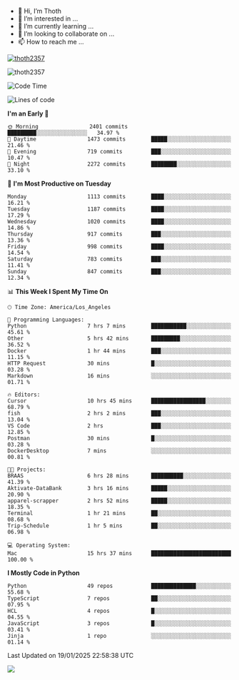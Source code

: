 <!---
thoth2357/thoth2357 is a ✨ special ✨ repository because its `README.md` (this file) appears on your GitHub profile.
You can click the Preview link to take a look at your changes.
--->

- 👋 Hi, I’m Thoth
- 👀 I’m interested in ...
- 🌱 I’m currently learning ...
- 💞️ I’m looking to collaborate on ...
- 📫 How to reach me ...


<p align="left"> <a href="https://github.com/ryo-ma/github-profile-trophy"><img src="https://github-profile-trophy.vercel.app/?username=thoth2357&theme=gruvbox&no-bg=true&no-frame=false&title=MultiLanguage,Commits,Repositories,Stars,Followers,PullRequest,Reviews,Issues" alt="thoth2357" /></a> </p>

<p align="left"> <img src="https://komarev.com/ghpvc/?username=thoth2357&label=Profile%20views&color=0e75b6&style=flat" alt="thoth2357" /> </p>

<!--START_SECTION:waka-->
![Code Time](http://img.shields.io/badge/Code%20Time-3%2C130%20hrs%2025%20mins-blue)

![Lines of code](https://img.shields.io/badge/From%20Hello%20World%20I%27ve%20Written-30.8%20million%20lines%20of%20code-blue)

**I'm an Early 🐤** 

```text
🌞 Morning                2401 commits        █████████░░░░░░░░░░░░░░░░   34.97 % 
🌆 Daytime                1473 commits        █████░░░░░░░░░░░░░░░░░░░░   21.46 % 
🌃 Evening                719 commits         ███░░░░░░░░░░░░░░░░░░░░░░   10.47 % 
🌙 Night                  2272 commits        ████████░░░░░░░░░░░░░░░░░   33.10 % 
```
📅 **I'm Most Productive on Tuesday** 

```text
Monday                   1113 commits        ████░░░░░░░░░░░░░░░░░░░░░   16.21 % 
Tuesday                  1187 commits        ████░░░░░░░░░░░░░░░░░░░░░   17.29 % 
Wednesday                1020 commits        ████░░░░░░░░░░░░░░░░░░░░░   14.86 % 
Thursday                 917 commits         ███░░░░░░░░░░░░░░░░░░░░░░   13.36 % 
Friday                   998 commits         ████░░░░░░░░░░░░░░░░░░░░░   14.54 % 
Saturday                 783 commits         ███░░░░░░░░░░░░░░░░░░░░░░   11.41 % 
Sunday                   847 commits         ███░░░░░░░░░░░░░░░░░░░░░░   12.34 % 
```


📊 **This Week I Spent My Time On** 

```text
🕑︎ Time Zone: America/Los_Angeles

💬 Programming Languages: 
Python                   7 hrs 7 mins        ███████████░░░░░░░░░░░░░░   45.61 % 
Other                    5 hrs 42 mins       █████████░░░░░░░░░░░░░░░░   36.52 % 
Docker                   1 hr 44 mins        ███░░░░░░░░░░░░░░░░░░░░░░   11.15 % 
HTTP Request             30 mins             █░░░░░░░░░░░░░░░░░░░░░░░░   03.28 % 
Markdown                 16 mins             ░░░░░░░░░░░░░░░░░░░░░░░░░   01.71 % 

🔥 Editors: 
Cursor                   10 hrs 45 mins      █████████████████░░░░░░░░   68.79 % 
fish                     2 hrs 2 mins        ███░░░░░░░░░░░░░░░░░░░░░░   13.04 % 
VS Code                  2 hrs               ███░░░░░░░░░░░░░░░░░░░░░░   12.85 % 
Postman                  30 mins             █░░░░░░░░░░░░░░░░░░░░░░░░   03.28 % 
DockerDesktop            7 mins              ░░░░░░░░░░░░░░░░░░░░░░░░░   00.81 % 

🐱‍💻 Projects: 
BRAAS                    6 hrs 28 mins       ██████████░░░░░░░░░░░░░░░   41.39 % 
Aktivate-DataBank        3 hrs 16 mins       █████░░░░░░░░░░░░░░░░░░░░   20.90 % 
apparel-scrapper         2 hrs 52 mins       █████░░░░░░░░░░░░░░░░░░░░   18.35 % 
Terminal                 1 hr 21 mins        ██░░░░░░░░░░░░░░░░░░░░░░░   08.68 % 
Trip-Schedule            1 hr 5 mins         ██░░░░░░░░░░░░░░░░░░░░░░░   06.98 % 

💻 Operating System: 
Mac                      15 hrs 37 mins      █████████████████████████   100.00 % 
```

**I Mostly Code in Python** 

```text
Python                   49 repos            ██████████████░░░░░░░░░░░   55.68 % 
TypeScript               7 repos             ██░░░░░░░░░░░░░░░░░░░░░░░   07.95 % 
HCL                      4 repos             █░░░░░░░░░░░░░░░░░░░░░░░░   04.55 % 
JavaScript               3 repos             █░░░░░░░░░░░░░░░░░░░░░░░░   03.41 % 
Jinja                    1 repo              ░░░░░░░░░░░░░░░░░░░░░░░░░   01.14 % 
```




 Last Updated on 19/01/2025 22:58:38 UTC
<!--END_SECTION:waka-->
<!--![](http://github-profile-summary-cards.vercel.app/api/cards/profile-details?username=thoth2357&theme=2077)

![](http://github-profile-summary-cards.vercel.app/api/cards/stats?username=thoth2357&theme=2077)![](http://github-profile-summary-cards.vercel.app/api/cards/productive-time?username=thoth2357&theme=2077&utcOffset=8) -->
<img src="https://t.bkit.co/w_6789c39040b80.gif" />
